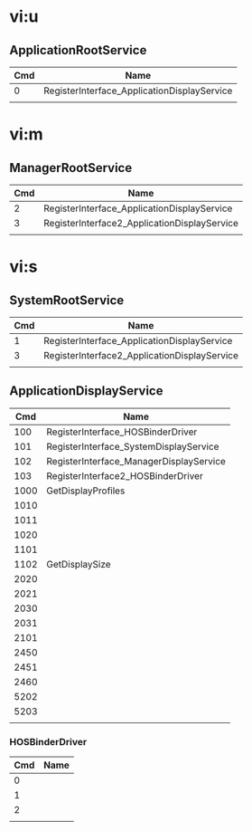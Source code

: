 # vi:u

## ApplicationRootService

| Cmd | Name                                         |
| --- | -------------------------------------------- |
| 0   | RegisterInterface\_ApplicationDisplayService |
|     |                                              |

# vi:m

## ManagerRootService

| Cmd | Name                                          |
| --- | --------------------------------------------- |
| 2   | RegisterInterface\_ApplicationDisplayService  |
| 3   | RegisterInterface2\_ApplicationDisplayService |
|     |                                               |

# vi:s

## SystemRootService

| Cmd | Name                                          |
| --- | --------------------------------------------- |
| 1   | RegisterInterface\_ApplicationDisplayService  |
| 3   | RegisterInterface2\_ApplicationDisplayService |
|     |                                               |

## ApplicationDisplayService

| Cmd  | Name                                     |
| ---- | ---------------------------------------- |
| 100  | RegisterInterface\_HOSBinderDriver       |
| 101  | RegisterInterface\_SystemDisplayService  |
| 102  | RegisterInterface\_ManagerDisplayService |
| 103  | RegisterInterface2\_HOSBinderDriver      |
| 1000 | GetDisplayProfiles                       |
| 1010 |                                          |
| 1011 |                                          |
| 1020 |                                          |
| 1101 |                                          |
| 1102 | GetDisplaySize                           |
| 2020 |                                          |
| 2021 |                                          |
| 2030 |                                          |
| 2031 |                                          |
| 2101 |                                          |
| 2450 |                                          |
| 2451 |                                          |
| 2460 |                                          |
| 5202 |                                          |
| 5203 |                                          |
|      |                                          |

### HOSBinderDriver

| Cmd | Name |
| --- | ---- |
| 0   |      |
| 1   |      |
| 2   |      |
|     |      |
